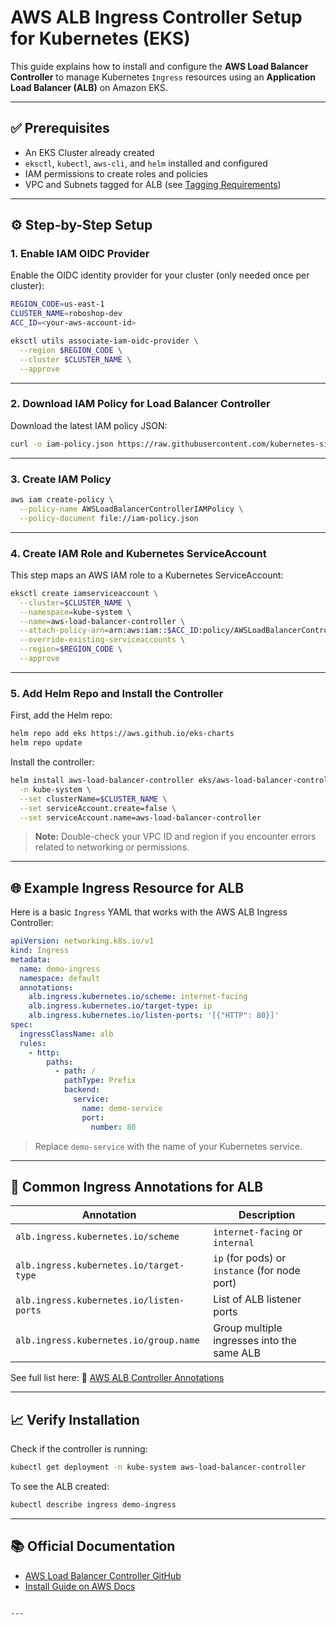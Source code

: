 # AWS ALB Ingress Controller Setup for Kubernetes (EKS)

This guide explains how to install and configure the **AWS Load Balancer Controller** to manage Kubernetes `Ingress` resources using an **Application Load Balancer (ALB)** on Amazon EKS.

---

## ✅ Prerequisites

- An EKS Cluster already created
- `eksctl`, `kubectl`, `aws-cli`, and `helm` installed and configured
- IAM permissions to create roles and policies
- VPC and Subnets tagged for ALB (see [Tagging Requirements](https://docs.aws.amazon.com/eks/latest/userguide/alb-ingress.html#subnet-tagging))

---

## ⚙️ Step-by-Step Setup

### 1. Enable IAM OIDC Provider

Enable the OIDC identity provider for your cluster (only needed once per cluster):

```bash
REGION_CODE=us-east-1
CLUSTER_NAME=roboshop-dev
ACC_ID=<your-aws-account-id>

eksctl utils associate-iam-oidc-provider \
  --region $REGION_CODE \
  --cluster $CLUSTER_NAME \
  --approve
```

---

### 2. Download IAM Policy for Load Balancer Controller

Download the latest IAM policy JSON:

```bash
curl -o iam-policy.json https://raw.githubusercontent.com/kubernetes-sigs/aws-load-balancer-controller/v2.13.4/docs/install/iam_policy.json
```

---

### 3. Create IAM Policy

```bash
aws iam create-policy \
  --policy-name AWSLoadBalancerControllerIAMPolicy \
  --policy-document file://iam-policy.json
```

---

### 4. Create IAM Role and Kubernetes ServiceAccount

This step maps an AWS IAM role to a Kubernetes ServiceAccount:

```bash
eksctl create iamserviceaccount \
  --cluster=$CLUSTER_NAME \
  --namespace=kube-system \
  --name=aws-load-balancer-controller \
  --attach-policy-arn=arn:aws:iam::$ACC_ID:policy/AWSLoadBalancerControllerIAMPolicy \
  --override-existing-serviceaccounts \
  --region=$REGION_CODE \
  --approve
```

---

### 5. Add Helm Repo and Install the Controller

First, add the Helm repo:

```bash
helm repo add eks https://aws.github.io/eks-charts
helm repo update
```

Install the controller:

```bash
helm install aws-load-balancer-controller eks/aws-load-balancer-controller \
  -n kube-system \
  --set clusterName=$CLUSTER_NAME \
  --set serviceAccount.create=false \
  --set serviceAccount.name=aws-load-balancer-controller
```

> **Note:** Double-check your VPC ID and region if you encounter errors related to networking or permissions.

---

## 🌐 Example Ingress Resource for ALB

Here is a basic `Ingress` YAML that works with the AWS ALB Ingress Controller:

```yaml
apiVersion: networking.k8s.io/v1
kind: Ingress
metadata:
  name: demo-ingress
  namespace: default
  annotations:
    alb.ingress.kubernetes.io/scheme: internet-facing
    alb.ingress.kubernetes.io/target-type: ip
    alb.ingress.kubernetes.io/listen-ports: '[{"HTTP": 80}]'
spec:
  ingressClassName: alb
  rules:
    - http:
        paths:
          - path: /
            pathType: Prefix
            backend:
              service:
                name: demo-service
                port:
                  number: 80
```

> Replace `demo-service` with the name of your Kubernetes service.

---

## 📌 Common Ingress Annotations for ALB

| Annotation                               | Description                                   |
| ---------------------------------------- | --------------------------------------------- |
| `alb.ingress.kubernetes.io/scheme`       | `internet-facing` or `internal`               |
| `alb.ingress.kubernetes.io/target-type`  | `ip` (for pods) or `instance` (for node port) |
| `alb.ingress.kubernetes.io/listen-ports` | List of ALB listener ports                    |
| `alb.ingress.kubernetes.io/group.name`   | Group multiple ingresses into the same ALB    |

See full list here:
🔗 [AWS ALB Controller Annotations](https://kubernetes-sigs.github.io/aws-load-balancer-controller/latest/guide/ingress/annotations/)

---

## 📈 Verify Installation

Check if the controller is running:

```bash
kubectl get deployment -n kube-system aws-load-balancer-controller
```

To see the ALB created:

```bash
kubectl describe ingress demo-ingress
```

---

## 📚 Official Documentation

* [AWS Load Balancer Controller GitHub](https://github.com/kubernetes-sigs/aws-load-balancer-controller)
* [Install Guide on AWS Docs](https://docs.aws.amazon.com/eks/latest/userguide/aws-load-balancer-controller.html)

```

---
